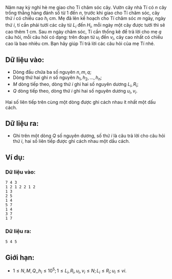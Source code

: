 Năm nay kỳ nghỉ hè mẹ giao cho Tí chăm sóc cây. Vườn cây nhà Tí có $n$ cây trồng thẳng hàng đánh số từ $1$ đến $n$, trước khi giao cho Tí chăm sóc, cây thứ $i$ có chiều cao $h_i$ cm. Mẹ đã lên kế hoạch cho Tí chăm sóc $m$ ngày, ngày thứ $i$, tí cần phải tưới các cây từ $L_i$ đến $H_i$, mỗi ngày một cây được tưới thì sẽ cao thêm $1$ cm. Sau $m$ ngày chăm sóc, Tí cần thống kê để trả lời cho mẹ $q$ câu hỏi, mỗi câu hỏi có dạng: trên đoạn từ $u_i$ đến $v_i$, cây cao nhất có chiều cao là bao nhiêu cm. Bạn hãy giúp Tí trả lời các câu hỏi của mẹ Tí nhé.

## Dữ liệu vào:
- Dòng đầu chứa ba số nguyên $n, m, q$;
- Dòng thứ hai ghi $n$ số nguyên $h_1, h_2, …, h_n$;
- $M$ dòng tiếp theo, dòng thứ $i$ ghi hai số nguyên dương $L_i, R_i$;
- $Q$ dòng tiếp theo, dòng thứ $i$ ghi hai số nguyên dương $u_i, v_i$.

Hai số liên tiếp trên cùng một dòng được ghi cách nhau ít nhất một dấu cách.

## Dữ liệu ra:
- Ghi trên một dòng $Q$ số nguyên dương, số thứ $i$ là câu trả lời cho câu hỏi thứ $i$, hai số liên tiếp được ghi cách nhau một dấu cách.

## Ví dụ:
### Dữ liệu vào:
```
7 4 3
1 2 1 2 2 1 2
1 3
2 5
1 4
5 7
1 4
3 7
1 7
```

### Dữ liệu ra:
```
5 4 5
```

## Giới hạn:
- $1 ≤ N, M, Q,, h_i ≤ 10^5; 1 ≤ L_i, R_i, u_i, v_i ≤ N; L_i ≤ R_i; u_i ≤ vi$.